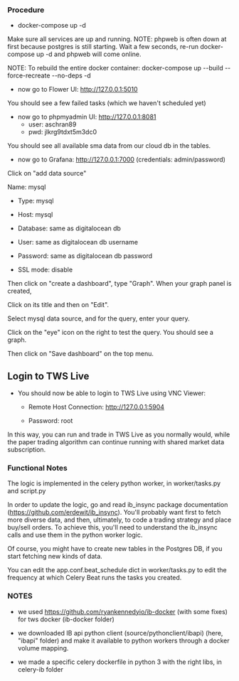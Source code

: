 ### Procedure

- docker-compose up -d

Make sure all services are up and running.
NOTE: phpweb is often down at first because postgres is still starting. Wait a few seconds,
re-run docker-compose up -d and phpweb will come online.

NOTE: To rebuild the entire docker container:
docker-compose up --build --force-recreate --no-deps -d

- now go to Flower UI:  http://127.0.0.1:5010

You should see a few failed tasks (which we haven't scheduled yet)

- now go to phpmyadmin UI: http://127.0.0.1:8081
  - user: aschran89
  - pwd: jlkrg9tdxt5m3dc0

You should see all available sma data from our cloud db in the tables.

- now go to Grafana: http://127.0.0.1:7000  (credentials: admin/password)

Click on "add data source"

Name: mysql

- Type: mysql

- Host: mysql

- Database: same as digitalocean db 

- User: same as digitalocean db username

- Password: same as digitalocean db password

- SSL mode: disable

Then click on "create a dashboard", type "Graph". When your graph panel is created,

Click on its title and then on "Edit".

Select mysql data source, and for the query, enter your query. 

Click on the "eye" icon on the right to test the query. You should see a graph.

Then click on "Save dashboard" on the top menu.



## Login to TWS Live
- You should now be able to login to TWS Live using VNC Viewer:

  - Remote Host Connection:   http://127.0.0.1:5904

  - Password:   root

In this way, you can run and trade in TWS Live as you normally would, while the paper trading algorithm can continue running with shared market data 
subscription.





### Functional Notes

The logic is implemented in the celery python worker, in worker/tasks.py and script.py

In order to update the logic, go and read ib_insync package documentation (https://github.com/erdewit/ib_insync). You'll probably want first to fetch more diverse data, and then, ultimately,
to code a trading strategy and place buy/sell orders. To achieve this, you'll need to understand the ib_insync calls and use them in the python worker logic.

Of course, you might have to create new tables in the Postgres DB, if you start fetching new kinds of data.

You can edit the app.conf.beat_schedule dict in worker/tasks.py to edit the frequency at which
Celery Beat runs the tasks you created.



### NOTES

- we used https://github.com/ryankennedyio/ib-docker (with some fixes) for tws docker (ib-docker folder)

- we downloaded IB api python client (source/pythonclient/ibapi) (here, "ibapi" folder) and make it available to python workers through a docker volume mapping.

- we made a specific celery dockerfile in python 3 with the right libs, in celery-ib folder
